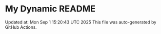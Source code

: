 # My Dynamic README
Updated at: Mon Sep  1 15:20:43 UTC 2025
This file was auto-generated by GitHub Actions.
